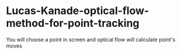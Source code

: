 # Lucas-Kanade-optical-flow-method-for-point-tracking
You will choose a point in screen and optical flow will calculate point's moves
